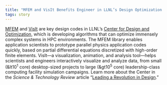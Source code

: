 ```yaml
---
title: "MFEM and VisIt Benefits Engineer in LLNL’s Design Optimization Laboratory"
tags: story
---
```


[MFEM](https://mfem.org/) and [VisIt](https://visit.llnl.gov) are key design codes in LLNL’s [Center for Design and Optimization](https://engineering.llnl.gov/collaboration/design-optimization-lab), which is developing algorithms that can optimize immensely complex systems in HPC environments. The MFEM library enables application scientists to prototype parallel physics application codes quickly, based on partial differential equations discretized with high-order finite elements. VisIt&mdash;a visualization, animation, and analysis tool&mdash;helps scientists and engineers interactively visualize and analyze data, from small (&lt10<sup>1</sup> core) desktop-sized projects to large (&gt10<sup>5</sup> core) leadership-class computing facility simulation campaigns. Learn more about the Center in the *Science & Technology Review* article “[Leading a Revolution in Design](https://str.llnl.gov/2018-03/tortorelli).”
